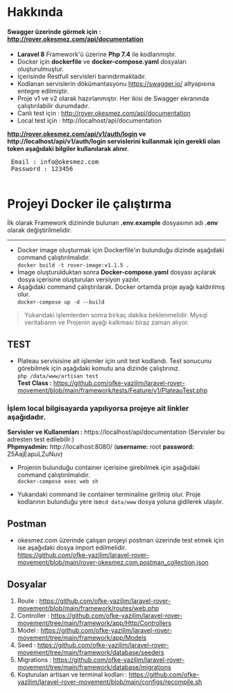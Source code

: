 # Hakkında
#### Swagger üzerinde görmek için : http://rover.okesmez.com/api/documentation
 - **Laravel 8** Framework'ü üzerine **Php 7.4** ile kodlanmıştır.
 - Docker için **dockerfile** ve **docker-compose.yaml** dosyaları oluşturulmuştur.
 - İçerisinde Restfull servisleri barındırmaktadır.
 - Kodlanan servislerin dökümantasyonu https://swagger.io/ altyapısına entegre edilmiştir.
 - Proje v1 ve v2 olarak hazırlanmıştır. Her ikisi de Swagger ekranında çalıştırılabilir durumdadır.
 - Canlı test için : http://rover.okesmez.com/api/documentation 
 - Local test için : http://localhost/api/documentation <br>

**http://rover.okesmez.com/api/v1/auth/login ve http://localhost/api/v1/auth/login servislerini kullanmak için gerekli olan token aşağıdaki bilgiler kullanılarak alınır.**
 <pre>
 Email : info@okesmez.com
 Password : 123456
 </pre>

# Projeyi Docker ile çalıştırma
İlk olarak Framework dizininde bulunan **.env.example** dosyasının adı **.env** olarak değiştirilmelidir.
****
 - Docker image oluşturmak için Dockerfile'ın bulunduğu dizinde aşağıdaki command çalıştırılmalıdır.<br>
`docker build -t rover-image:v1.1.5 .`
 - İmage oluşturulduktan sonra **Docker-compose.yaml** dosyası açılarak dosya içerisine oluşturulan versiyon yazılır.<br>
 - Aşağıdaki command çalıştırılarak. Docker ortamda proje ayağı kaldırılmış olur.<br>
  `docker-compose up -d --build`
> Yukarıdaki işlemlerden sonra birkaç dakika beklenmelidir. Mysql veritabanın ve Projenin ayağı kalkması biraz zaman alıyor.

## TEST
- Plateau servisisine ait işlemler için unit test kodlandı. Test sonucunu görebilmek için aşağıdaki komutu ana dizinde çalıştırınız.
<br>`php /data/www/artisan test` <br>
**Test Class :** https://github.com/ofke-yazilim/laravel-rover-movement/blob/main/framework/tests/Feature/v1/PlateauTest.php<br>

###  İşlem local bilgisayarda yapılıyorsa projeye ait linkler aşağıdadır.
**Servisler ve Kullanımları :** https://localhost/api/documentation (Servisler bu adresten test edilebilir.)<br>
**Phpmyadmin:**   http://localhost:8080/ (**username:** root **password:** Z5AajEapuLZuNuv)  

 - Projenin bulunduğu container içerisine girebilmek için aşağıdaki command çalıştırılmalıdır. <br>
   `docker-compose exec web sh` 
   
 - Yukarıdaki command ile container terminaline girilmiş olur. Proje kodlarının  bulunduğu yere ise`cd data/www` dosya yoluna gidilerek ulaşılır.

## Postman
- okesmez.com üzerinde çalışan projeyi postman üzerinde test etmek için ise aşağıdaki dosya import edilmelidir.<br>
https://github.com/ofke-yazilim/laravel-rover-movement/blob/main/rover-okesmez.com.postman_collection.json

## Dosyalar

 1. Route : https://github.com/ofke-yazilim/laravel-rover-movement/blob/main/framework/routes/web.php
 2. Controller : https://github.com/ofke-yazilim/laravel-rover-movement/tree/main/framework/app/Http/Controllers
 3. Model : https://github.com/ofke-yazilim/laravel-rover-movement/tree/main/framework/app/Models
 4. Seed : https://github.com/ofke-yazilim/laravel-rover-movement/tree/main/framework/database/seeders
 5. Migrations : https://github.com/ofke-yazilim/laravel-rover-movement/tree/main/framework/database/migrations
 6. Koşturulan artisan ve terminal kodları : https://github.com/ofke-yazilim/laravel-rover-movement/blob/main/configs/recompile.sh
 

